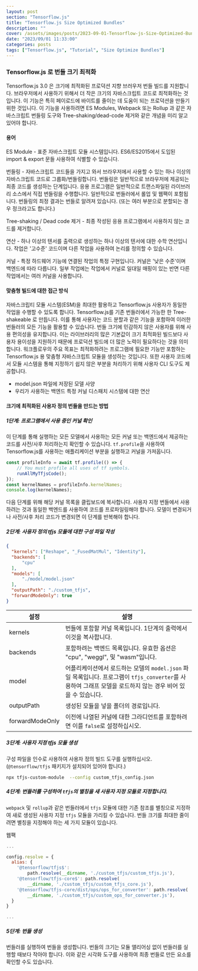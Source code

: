 ```yaml
---
layout: post
section: "Tensorflow.js"
title: "Tensorflow.js Size Optimized Bundles"
description: ""
cover: /assets/images/posts/2023-09-01-Tensorflow-js-Size-Optimized-Bundles.png
date: "2023/09/01 11:33:00"
categories: posts
tags: ["Tensorflow.js", "Tutorial", "Size Optimize Bundles"]
---
```


### Tensorflow.js 로 번들 크기 최적화

Tensorflow.js 3.0 은 크기에 최적화된 프로덕션 지향 브러우저 번들 빌드를 지원합니다. 브라우저에서 사용하기 위해서 더 작은 크기의 자바스크립트 코드로 최적화하는 것입니다. 이 기능은 특히 페이로드에 바이트를 줄이는 데 도움이 되는 프로덕션을 만들기 위한 것입니다. 이 기능을 사용하려면 ES Modules, Webpack 또는 Rollup 과 같은 자바스크립트 번들링 도구와 Tree-shaking/dead-code 제거와 같은 개념을 미리 알고 있어야 합니다.

#### 용어

ES Module - 표준 자바스크립트 모듈 시스템입니다. ES6/ES2015에서 도입된 import & export 문들 사용하여 식별할 수 있습니다.

번들링 - 자바스크립트 코드들을 가지고 와서 브라우저에서 사용할 수 있는 하나 이상의 자바스크립트 코드로 그룹화/번들링합니다. 번들링은 일반적으로 브라우저에 제공되는 최종 코드를 생성하는 단계입니다. 응용 프로그램은 일반적으로 트랜스파일된 라이브러리 소스에서 직접 번들링을 수행합니다. 일반적으로 번들러에서 롤업 및 웹팩이 포함됩니다. 번들링의 최정 결과는 번들로 알려져 있습니다. (또는 여러 부분으로 분할되는 경우 정크라고도 합니다.)

Tree-shaking / Dead code 제거 - 최종 작성된 응용 프로그램에서 사용하지 않는 코드를 제거합니다.

연산 - 하나 이상의 텐서를 출력으로 생성하는 하나 이상의 텐서에 대한 수학 연산입니다. 작업은 '고수준' 코드이며 다른 작업을 사용하여 논리를 정의할 수 있습니다.

커널 - 특정 하드웨어 기능에 연결된 작업의 특정 구현입니다. 커널은 '낮은 수준'이며 백엔드에 따라 다릅니다. 일부 작업에는 작업에서 커널로 일대일 매핑이 있는 반면 다른 작업에서는 여러 커널을 사용합니다.

#### 맞춤형 빌드에 대한 접근 방식

자바스크립티 모듈 시스템(ESM)을 최대한 활용하고 Tensorflow.js 사용자가 동일한 작업을 수행할 수 있도록 합니다. Tensorflow.js를 기존 번들러에서 가능한 한 Tree-shakeable 로 만듭니다. 이를 통해 사용자는 코드 분할과 같은 기능을 포함하여 이러한 번들러의 모든 기능을 활용할 수 있습니다. 번들 크기에 민감하지 않은 사용자를 위해 사용 편의성을 유지합니다. 이는 라이브러리의 많은 기본값이 크기 최적화된 빌드보다 사용자 용이성을 지원하기 때문에 프로덕션 빌드에 더 많은 노력이 필요하다는 것을 의미합니다. 워크플로우의 주요 목표는 최적화하려는 프로그램에 필요한 기능만 포함하는 Tensorflow.js 용 맞춤형 자바스크립트 모듈을 생성하는 것입니다. 또한 사용자 코드에서 모듈 시스템을 통해 지정하기 쉽지 않은 부분을 처리하기 위해 사용자 CLI 도구도 제공합니다.

- model.json 파일에 저장된 모델 사양
- 우리가 사용하는 백엔드 특정 커널 디스패치 시스탬에 대한 연산

#### 크기에 최적화된 사용자 정의 번들을 만드는 방법

##### 1단계: 프로그램에서 사용 중인 커널 확인

이 단계를 통해 실행하는 모든 모델에서 사용하는 모든 커널 또는 백엔드에서 제공하는 코드를 사전/사후 처리하는지 확인할 수 있습니다.
`tf.profile`을 사용하여 Tensorflow.js를 사용하는 애플리케이션 부분을 실행하고 커널을 가져옵니다.

```js
const profileInfo = await tf.profile(() => {
    // You must profile all uses of tf symbols.
    runAllMyTfjsCode();
});
const kernelNames = profileInfo.kernelNames;
console.log(kernelNames);
```

다음 단계를 위해 해당 커널 목록을 클립보드에 복사합니다. 사용자 지정 번들에서 사용하려는 것과 동일한 백엔드를 사용하여 코드를 프로파일링해야 합니다. 모델이 변경되거나 사전/사후 처리 코드가 변경되면 이 단계를 반복해야 합니다.

##### 2단계: 사용자 정의 tfjs 모듈에 대한 구성 파일 작성

```json
{
  "kernels": ["Reshape", "_FusedMatMul", "Identity"],
  "backends": [
      "cpu"
  ],
  "models": [
      "./model/model.json"
  ],
  "outputPath": "./custom_tfjs",
  "forwardModeOnly": true
}
```

| 설정 | 설명 |
| --- | ---- |
| kernels | 번들에 포함할 커널 목록입니다. 1단계의 출력에서 이것을 복사합니다. |
| backends | 포함하려는 백엔드 목록입니다. 유효한 옵션은 "cpu", "weggl", 및 "wasm"입니다. |
| model | 어플리케이션에서 로드하는 모델의 `model.json` 파일 목록입니다. 프로그램이 `tfjs_converter`를 사용하여 그래프 모델을 로드하지 않는 경우 비어 있을 수 있습니다. |
| outputPath | 생성된 모듈을 넣을 폴더의 경로입니다. |
| forwardModeOnly | 이전에 나열된 커널에 대한 그라디언트를 포함하려면 이를 `false`로 설정하십시오. |

##### 3단계: 사용자 지정 tfjs 모듈 생성

구성 파일을 인수로 사용하여 사용자 정의 빌드 도구를 실행하십시오. (`@tensorflow/tfjs` 패키지가 설치되어 있어야 합니다.)

```sh
npx tfjs-custom-module  --config custom_tfjs_config.json
```

##### 4단계: 번들러를 구성하여 `tfjs`의 별칭을 새 사용자 지정 모듈로 지정합니다.

`webpack` 및 `rollup`과 같은 번들러에서 `tfjs` 모듈에 대한 기존 참조를 별칭으로 지정하여 새로 생성된 사용자 지정 `tfjs` 모듈을 가리킬 수 있습니다. 번들 크기를 최대한 줄이려면 별칭을 지정해야 하는 세 가지 모듈이 있습니다.

웹팩

```js
...

config.resolve = {
  alias: {
    '@tensorflow/tfjs$':
        path.resolve(__dirname, './custom_tfjs/custom_tfjs.js'),
    '@tensorflow/tfjs-core$': path.resolve(
        __dirname, './custom_tfjs/custom_tfjs_core.js'),
    '@tensorflow/tfjs-core/dist/ops/ops_for_converter': path.resolve(
        __dirname, './custom_tfjs/custom_ops_for_converter.js'),
  }
}

...
```

##### 5단계: 번들 생성

번들러를 실행하여 번들을 생성합니다. 번들의 크기는 모듈 앨리어싱 없이 번들러를 실행할 때보다 작아야 합니다. 이와 같은 시각화 도구를 사용하여 최종 번들로 만든 요소를 확인할 수도 있습니다.

